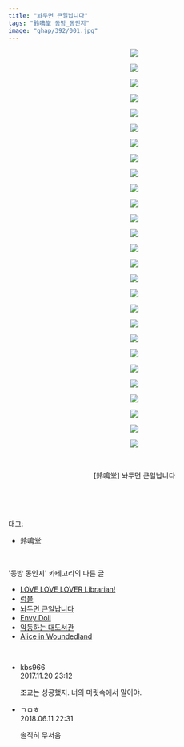 ```yaml
---
title: "놔두면 큰일납니다"
tags: "鈴鳴堂 동방_동인지"
image: "ghap/392/001.jpg"
---
```

<div class="article">
<p style="text-align: center; clear: none; float: none;"><img src="{{ site.nasurl }}/ghap/392/001.jpg"/></p>
<p style="text-align: center; clear: none; float: none;"><img src="{{ site.nasurl }}/ghap/392/002.jpg"/></p>
<p style="text-align: center; clear: none; float: none;"><img src="{{ site.nasurl }}/ghap/392/003.jpg"/></p>
<p style="text-align: center; clear: none; float: none;"><img src="{{ site.nasurl }}/ghap/392/004.jpg"/></p>
<p style="text-align: center; clear: none; float: none;"><img src="{{ site.nasurl }}/ghap/392/005.jpg"/></p>
<p style="text-align: center; clear: none; float: none;"><img src="{{ site.nasurl }}/ghap/392/006.jpg"/></p>
<p style="text-align: center; clear: none; float: none;"><img src="{{ site.nasurl }}/ghap/392/007.jpg"/></p>
<p style="text-align: center; clear: none; float: none;"><img src="{{ site.nasurl }}/ghap/392/008.jpg"/></p>
<p style="text-align: center; clear: none; float: none;"><img src="{{ site.nasurl }}/ghap/392/009.jpg"/></p>
<p style="text-align: center; clear: none; float: none;"><img src="{{ site.nasurl }}/ghap/392/010.jpg"/></p>
<p style="text-align: center; clear: none; float: none;"><img src="{{ site.nasurl }}/ghap/392/011.jpg"/></p>
<p style="text-align: center; clear: none; float: none;"><img src="{{ site.nasurl }}/ghap/392/012.jpg"/></p>
<p style="text-align: center; clear: none; float: none;"><img src="{{ site.nasurl }}/ghap/392/013.jpg"/></p>
<p style="text-align: center; clear: none; float: none;"><img src="{{ site.nasurl }}/ghap/392/014.jpg"/></p>
<p style="text-align: center; clear: none; float: none;"><img src="{{ site.nasurl }}/ghap/392/015.jpg"/></p>
<p style="text-align: center; clear: none; float: none;"><img src="{{ site.nasurl }}/ghap/392/016.jpg"/></p>
<p style="text-align: center; clear: none; float: none;"><img src="{{ site.nasurl }}/ghap/392/017.jpg"/></p>
<p style="text-align: center; clear: none; float: none;"><img src="{{ site.nasurl }}/ghap/392/018.jpg"/></p>
<p style="text-align: center; clear: none; float: none;"><img src="{{ site.nasurl }}/ghap/392/019.jpg"/></p>
<p style="text-align: center; clear: none; float: none;"><img src="{{ site.nasurl }}/ghap/392/020.jpg"/></p>
<p style="text-align: center; clear: none; float: none;"><img src="{{ site.nasurl }}/ghap/392/021.jpg"/></p>
<p style="text-align: center; clear: none; float: none;"><img src="{{ site.nasurl }}/ghap/392/022.jpg"/></p>
<p style="text-align: center; clear: none; float: none;"><img src="{{ site.nasurl }}/ghap/392/023.jpg"/></p>
<p style="text-align: center; clear: none; float: none;"><img src="{{ site.nasurl }}/ghap/392/024.jpg"/></p>
<p style="text-align: center; clear: none; float: none;"><img src="{{ site.nasurl }}/ghap/392/025.jpg"/></p>
<p style="text-align: center; clear: none; float: none;"><img src="{{ site.nasurl }}/ghap/392/026.jpg"/></p>
<p style="text-align: center; clear: none; float: none;"><img src="{{ site.nasurl }}/ghap/392/027.jpg"/></p>
<p style="text-align: center; clear: none; float: none;"><br/></p>
<p style="text-align: center; clear: none; float: none;">[鈴鳴堂] 놔두면 큰일납니다</p>
<p><br/></p>
</div><br/>
<div class="tagTrail">
<p>태그: </p>
<ul>
<li>鈴鳴堂</li>
</ul>
</div><br/>
<div class="another">
<p>'동방 동인지' 카테고리의 다른 글</p>
<ul>
<li><a href="/2016-06-21-ghap_394">LOVE LOVE LOVER Librarian!</a></li>
<li><a href="/2016-06-21-ghap_393">럼블</a></li>
<li><a href="/2016-06-21-ghap_392">놔두면 큰일납니다</a></li>
<li><a href="/2016-06-21-ghap_391">Envy Doll</a></li>
<li><a href="/2016-06-21-ghap_390">약동하는 대도서관</a></li>
<li><a href="/2016-06-21-ghap_389">Alice in Woundedland</a></li>
</ul>
</div><br/>
<div class="cb_module cb_fluid">
<div class="cb_wrt cb_profile">
<div class="comment">
<ul>
<li class="cb_thumb_off" id="comment15133735">
<div class="cb_comment_area">
<div class="cb_info_area">
<div class="cb_section">
<span class="cb_nick_name">kbs966</span>
</div>
<div class="cb_section">
<span class="cb_date">2017.11.20 23:12 </span>
</div>
</div>
<div class="cb_dsc_comment">
<p class="cb_dsc">
											조교는 성공했지. 너의 머릿속에서 말이야.
										</p>
</div>
</div></li>
<li class="cb_thumb_off" id="comment15269458">
<div class="cb_comment_area">
<div class="cb_info_area">
<div class="cb_section">
<span class="cb_nick_name">ㄱㅁㅎ</span>
</div>
<div class="cb_section">
<span class="cb_date">2018.06.11 22:31 </span>
</div>
</div>
<div class="cb_dsc_comment">
<p class="cb_dsc">
											솔직히 무서움
										</p>
</div>
</div></li>
</ul>
</div>
</div><!-- commentList close -->
</div><br/>

